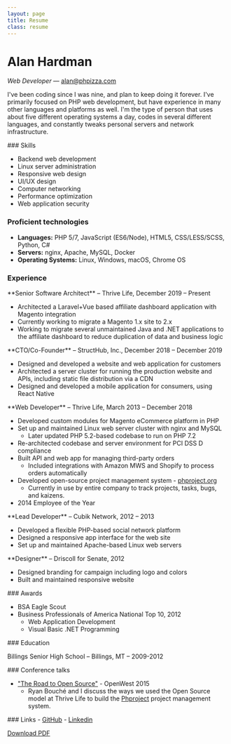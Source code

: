 ```yaml
---
layout: page
title: Resume
class: resume
---
```


# Alan Hardman
*Web Developer* &mdash; alan@phpizza.com

I've been coding since I was nine, and plan to keep doing it forever. I've primarily focused on PHP web development, but have experience in many other languages and platforms as well. I'm the type of person that uses about five different operating systems a day, codes in several different languages, and constantly tweaks personal servers and network infrastructure.

<section markdown="1">
### Skills

- Backend web development
- Linux server administration
- Responsive web design
- UI/UX design
- Computer networking
- Performance optimization
- Web application security

### Proficient technologies

- **Languages:** PHP 5/7, JavaScript (ES6/Node), HTML5, CSS/LESS/SCSS, Python, C#
- **Servers:** nginx, Apache, MySQL, Docker
- **Operating Systems:** Linux, Windows, macOS, Chrome OS
</section>

### Experience

<section markdown="1">
**Senior Software Architect** &ndash; Thrive Life, December 2019 &ndash; Present

- Architected a Laravel+Vue based affiliate dashboard application with Magento integration
- Currently working to migrate a Magento 1.x site to 2.x
- Working to migrate several unmaintained Java and .NET applications to the affiliate dashboard to reduce duplication of data and business logic
</section>

<section markdown="1">
**CTO/Co-Founder** &ndash; StructHub, Inc., December 2018 &ndash; December 2019

- Designed and developed a website and web application for customers
- Architected a server cluster for running the production website and APIs, including static file distribution via a CDN
- Designed and developed a mobile application for consumers, using React Native
</section>

<section markdown="1">
**Web Developer** &ndash; Thrive Life, March 2013 &ndash; December 2018

- Developed custom modules for Magento eCommerce platform in PHP
- Set up and maintained Linux web server cluster with nginx and MySQL
  - Later updated PHP 5.2-based codebase to run on PHP 7.2
- Re-architected codebase and server environment for PCI DSS D compliance
- Built API and web app for managing third-party orders
  - Included integrations with Amazon MWS and Shopify to process orders automatically
- Developed open-source project management system - [phproject.org](https://www.phproject.org/)
  - Currently in use by entire company to track projects, tasks, bugs, and kaizens.
- 2014 Employee of the Year
</section>

<section markdown="1">
**Lead Developer** &ndash; Cubik Network, 2012 &ndash; 2013

- Developed a flexible PHP-based social network platform
- Designed a responsive app interface for the web site
- Set up and maintained Apache-based Linux web servers
</section>

<section markdown="1">
**Designer** &ndash; Driscoll for Senate, 2012

- Designed branding for campaign including logo and colors
- Built and maintained responsive website
</section>

<section markdown="1">
### Awards

- BSA Eagle Scout
- Business Professionals of America National Top 10, 2012
  - Web Application Development
  - Visual Basic .NET Programming
</section>

<section markdown="1">
### Education

Billings Senior High School &ndash; Billings, MT &ndash; 2009-2012
</section>

<section markdown="1">
### Conference talks

- ["The Road to Open Source"](https://www.youtube.com/watch?v=zK_uBDAdrIU) - OpenWest 2015
  - Ryan Bouché and I discuss the ways we used the Open Source model at Thrive Life to build the [Phproject](http://www.phproject.org/) project management system.
</section>

<section markdown="1">
### Links
- <a class="print-link" href="https://github.com/Alanaktion" target="_blank" rel="noopener">GitHub</a>
- <a class="print-link" href="https://www.linkedin.com/pub/alan-hardman/37/a36/17" target="_blank" rel="noopener">Linkedin</a>
</section>

<a href="/public/resume.pdf" class="btn mt-4 sm:mt-6" download>Download PDF</a>
